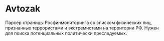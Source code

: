 # Avtozak

Парсер страницы Росфинмониторинга со списком физических лиц, признанных террористами и экстремистами на территории РФ. Нужен для поиска потенциальных политически преследуемых.
